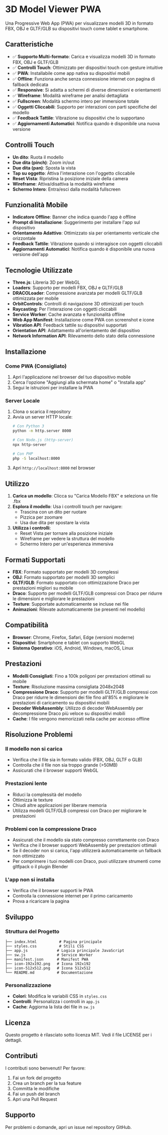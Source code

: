 # 3D Model Viewer PWA

Una Progressive Web App (PWA) per visualizzare modelli 3D in formato FBX, OBJ e GLTF/GLB su dispositivi touch come tablet e smartphone.

## Caratteristiche

- ✅ **Supporto Multi-formato**: Carica e visualizza modelli 3D in formato FBX, OBJ e GLTF/GLB
- ✅ **Controlli Touch**: Ottimizzato per dispositivi touch con gesture intuitive
- ✅ **PWA**: Installabile come app nativa su dispositivi mobili
- ✅ **Offline**: Funziona anche senza connessione internet con pagina di fallback dedicata
- ✅ **Responsive**: Si adatta a schermi di diverse dimensioni e orientamenti
- ✅ **Wireframe**: Modalità wireframe per analisi dettagliata
- ✅ **Fullscreen**: Modalità schermo intero per immersione totale
- ✅ **Oggetti Cliccabili**: Supporto per interazioni con parti specifiche del modello
- ✅ **Feedback Tattile**: Vibrazione su dispositivi che lo supportano
- ✅ **Aggiornamenti Automatici**: Notifica quando è disponibile una nuova versione

## Controlli Touch

- **Un dito**: Ruota il modello
- **Due dita (pinch)**: Zoom in/out
- **Due dita (pan)**: Sposta la vista
- **Tap su oggetto**: Attiva l'interazione con l'oggetto cliccabile
- **Reset Vista**: Ripristina la posizione iniziale della camera
- **Wireframe**: Attiva/disattiva la modalità wireframe
- **Schermo Intero**: Entra/esci dalla modalità fullscreen

## Funzionalità Mobile

- **Indicatore Offline**: Banner che indica quando l'app è offline
- **Prompt di Installazione**: Suggerimento per installare l'app sul dispositivo
- **Orientamento Adattivo**: Ottimizzato sia per orientamento verticale che orizzontale
- **Feedback Tattile**: Vibrazione quando si interagisce con oggetti cliccabili
- **Aggiornamenti Automatici**: Notifica quando è disponibile una nuova versione dell'app

## Tecnologie Utilizzate

- **Three.js**: Libreria 3D per WebGL
- **Loaders**: Supporto per modelli FBX, OBJ e GLTF/GLB
- **DRACOLoader**: Compressione avanzata per modelli GLTF/GLB ottimizzata per mobile
- **OrbitControls**: Controlli di navigazione 3D ottimizzati per touch
- **Raycasting**: Per l'interazione con oggetti cliccabili
- **Service Worker**: Cache avanzata e funzionalità offline
- **Web App Manifest**: Installazione come PWA con screenshot e icone
- **Vibration API**: Feedback tattile su dispositivi supportati
- **Orientation API**: Adattamento all'orientamento del dispositivo
- **Network Information API**: Rilevamento dello stato della connessione

## Installazione

### Come PWA (Consigliato)

1. Apri l'applicazione nel browser del tuo dispositivo mobile
2. Cerca l'opzione "Aggiungi alla schermata home" o "Installa app"
3. Segui le istruzioni per installare la PWA

### Server Locale

1. Clona o scarica il repository
2. Avvia un server HTTP locale:
   ```bash
   # Con Python 3
   python -m http.server 8000
   
   # Con Node.js (http-server)
   npx http-server
   
   # Con PHP
   php -S localhost:8000
   ```
3. Apri `http://localhost:8000` nel browser

## Utilizzo

1. **Carica un modello**: Clicca su "Carica Modello FBX" e seleziona un file .fbx
2. **Esplora il modello**: Usa i controlli touch per navigare:
   - Trascina con un dito per ruotare
   - Pizzica per zoomare
   - Usa due dita per spostare la vista
3. **Utilizza i controlli**: 
   - Reset Vista per tornare alla posizione iniziale
   - Wireframe per vedere la struttura del modello
   - Schermo Intero per un'esperienza immersiva

## Formati Supportati

- **FBX**: Formato supportato per modelli 3D complessi
- **OBJ**: Formato supportato per modelli 3D semplici
- **GLTF/GLB**: Formato supportato con ottimizzazione Draco per prestazioni migliori su mobile
- **Draco**: Supporto per modelli GLTF/GLB compressi con Draco per ridurre le dimensioni e migliorare le prestazioni
- **Texture**: Supportate automaticamente se incluse nei file
- **Animazioni**: Rilevate automaticamente (se presenti nel modello)

## Compatibilità

- **Browser**: Chrome, Firefox, Safari, Edge (versioni moderne)
- **Dispositivi**: Smartphone e tablet con supporto WebGL
- **Sistema Operativo**: iOS, Android, Windows, macOS, Linux

## Prestazioni

- **Modelli Consigliati**: Fino a 100k poligoni per prestazioni ottimali su mobile
- **Texture**: Risoluzione massima consigliata 2048x2048
- **Compressione Draco**: Supporto per modelli GLTF/GLB compressi con Draco per ridurre le dimensioni dei file fino all'85% e migliorare le prestazioni di caricamento su dispositivi mobili
- **Decoder WebAssembly**: Utilizzo di decoder WebAssembly per decompressione Draco più veloce su dispositivi mobili
- **Cache**: I file vengono memorizzati nella cache per accesso offline

## Risoluzione Problemi

### Il modello non si carica
- Verifica che il file sia in formato valido (FBX, OBJ, GLTF o GLB)
- Controlla che il file non sia troppo grande (>50MB)
- Assicurati che il browser supporti WebGL

### Prestazioni lente
- Riduci la complessità del modello
- Ottimizza le texture
- Chiudi altre applicazioni per liberare memoria
- Utilizza modelli GLTF/GLB compressi con Draco per migliorare le prestazioni

### Problemi con la compressione Draco
- Assicurati che il modello sia stato compresso correttamente con Draco
- Verifica che il browser supporti WebAssembly per prestazioni ottimali
- Se il decoder non si carica, l'app utilizzerà automaticamente un fallback non ottimizzato
- Per comprimere i tuoi modelli con Draco, puoi utilizzare strumenti come gltfpack o il plugin Blender

### L'app non si installa
- Verifica che il browser supporti le PWA
- Controlla la connessione internet per il primo caricamento
- Prova a ricaricare la pagina

## Sviluppo

### Struttura del Progetto
```
├── index.html          # Pagina principale
├── styles.css          # Stili CSS
├── app.js             # Logica principale JavaScript
├── sw.js              # Service Worker
├── manifest.json      # Manifest PWA
├── icon-192x192.png   # Icona 192x192
├── icon-512x512.png   # Icona 512x512
└── README.md          # Documentazione
```

### Personalizzazione

- **Colori**: Modifica le variabili CSS in `styles.css`
- **Controlli**: Personalizza i controlli in `app.js`
- **Cache**: Aggiorna la lista dei file in `sw.js`

## Licenza

Questo progetto è rilasciato sotto licenza MIT. Vedi il file LICENSE per i dettagli.

## Contributi

I contributi sono benvenuti! Per favore:
1. Fai un fork del progetto
2. Crea un branch per la tua feature
3. Committa le modifiche
4. Fai un push del branch
5. Apri una Pull Request

## Supporto

Per problemi o domande, apri un issue nel repository GitHub.